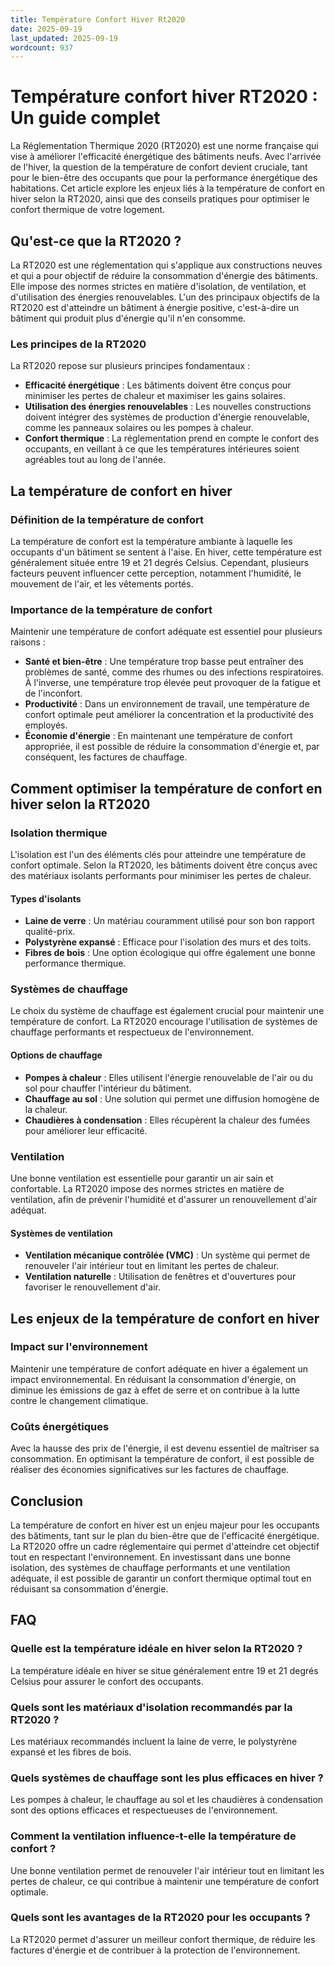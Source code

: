 ```yaml
---
title: Température Confort Hiver Rt2020
date: 2025-09-19
last_updated: 2025-09-19
wordcount: 937
---
```


# Température confort hiver RT2020 : Un guide complet

La Réglementation Thermique 2020 (RT2020) est une norme française qui vise à améliorer l'efficacité énergétique des bâtiments neufs. Avec l'arrivée de l'hiver, la question de la température de confort devient cruciale, tant pour le bien-être des occupants que pour la performance énergétique des habitations. Cet article explore les enjeux liés à la température de confort en hiver selon la RT2020, ainsi que des conseils pratiques pour optimiser le confort thermique de votre logement.

## Qu'est-ce que la RT2020 ?

La RT2020 est une réglementation qui s'applique aux constructions neuves et qui a pour objectif de réduire la consommation d'énergie des bâtiments. Elle impose des normes strictes en matière d'isolation, de ventilation, et d'utilisation des énergies renouvelables. L'un des principaux objectifs de la RT2020 est d'atteindre un bâtiment à énergie positive, c'est-à-dire un bâtiment qui produit plus d'énergie qu'il n'en consomme.

### Les principes de la RT2020

La RT2020 repose sur plusieurs principes fondamentaux :

- **Efficacité énergétique** : Les bâtiments doivent être conçus pour minimiser les pertes de chaleur et maximiser les gains solaires.
- **Utilisation des énergies renouvelables** : Les nouvelles constructions doivent intégrer des systèmes de production d'énergie renouvelable, comme les panneaux solaires ou les pompes à chaleur.
- **Confort thermique** : La réglementation prend en compte le confort des occupants, en veillant à ce que les températures intérieures soient agréables tout au long de l'année.

## La température de confort en hiver

### Définition de la température de confort

La température de confort est la température ambiante à laquelle les occupants d'un bâtiment se sentent à l'aise. En hiver, cette température est généralement située entre 19 et 21 degrés Celsius. Cependant, plusieurs facteurs peuvent influencer cette perception, notamment l'humidité, le mouvement de l'air, et les vêtements portés.

### Importance de la température de confort

Maintenir une température de confort adéquate est essentiel pour plusieurs raisons :

- **Santé et bien-être** : Une température trop basse peut entraîner des problèmes de santé, comme des rhumes ou des infections respiratoires. À l'inverse, une température trop élevée peut provoquer de la fatigue et de l'inconfort.
- **Productivité** : Dans un environnement de travail, une température de confort optimale peut améliorer la concentration et la productivité des employés.
- **Économie d'énergie** : En maintenant une température de confort appropriée, il est possible de réduire la consommation d'énergie et, par conséquent, les factures de chauffage.

## Comment optimiser la température de confort en hiver selon la RT2020

### Isolation thermique

L'isolation est l'un des éléments clés pour atteindre une température de confort optimale. Selon la RT2020, les bâtiments doivent être conçus avec des matériaux isolants performants pour minimiser les pertes de chaleur.

#### Types d'isolants

- **Laine de verre** : Un matériau couramment utilisé pour son bon rapport qualité-prix.
- **Polystyrène expansé** : Efficace pour l'isolation des murs et des toits.
- **Fibres de bois** : Une option écologique qui offre également une bonne performance thermique.

### Systèmes de chauffage

Le choix du système de chauffage est également crucial pour maintenir une température de confort. La RT2020 encourage l'utilisation de systèmes de chauffage performants et respectueux de l'environnement.

#### Options de chauffage

- **Pompes à chaleur** : Elles utilisent l'énergie renouvelable de l'air ou du sol pour chauffer l'intérieur du bâtiment.
- **Chauffage au sol** : Une solution qui permet une diffusion homogène de la chaleur.
- **Chaudières à condensation** : Elles récupèrent la chaleur des fumées pour améliorer leur efficacité.

### Ventilation

Une bonne ventilation est essentielle pour garantir un air sain et confortable. La RT2020 impose des normes strictes en matière de ventilation, afin de prévenir l'humidité et d'assurer un renouvellement d'air adéquat.

#### Systèmes de ventilation

- **Ventilation mécanique contrôlée (VMC)** : Un système qui permet de renouveler l'air intérieur tout en limitant les pertes de chaleur.
- **Ventilation naturelle** : Utilisation de fenêtres et d'ouvertures pour favoriser le renouvellement d'air.

## Les enjeux de la température de confort en hiver

### Impact sur l'environnement

Maintenir une température de confort adéquate en hiver a également un impact environnemental. En réduisant la consommation d'énergie, on diminue les émissions de gaz à effet de serre et on contribue à la lutte contre le changement climatique.

### Coûts énergétiques

Avec la hausse des prix de l'énergie, il est devenu essentiel de maîtriser sa consommation. En optimisant la température de confort, il est possible de réaliser des économies significatives sur les factures de chauffage.

## Conclusion

La température de confort en hiver est un enjeu majeur pour les occupants des bâtiments, tant sur le plan du bien-être que de l'efficacité énergétique. La RT2020 offre un cadre réglementaire qui permet d'atteindre cet objectif tout en respectant l'environnement. En investissant dans une bonne isolation, des systèmes de chauffage performants et une ventilation adéquate, il est possible de garantir un confort thermique optimal tout en réduisant sa consommation d'énergie.

## FAQ

### Quelle est la température idéale en hiver selon la RT2020 ?

La température idéale en hiver se situe généralement entre 19 et 21 degrés Celsius pour assurer le confort des occupants.

### Quels sont les matériaux d'isolation recommandés par la RT2020 ?

Les matériaux recommandés incluent la laine de verre, le polystyrène expansé et les fibres de bois.

### Quels systèmes de chauffage sont les plus efficaces en hiver ?

Les pompes à chaleur, le chauffage au sol et les chaudières à condensation sont des options efficaces et respectueuses de l'environnement.

### Comment la ventilation influence-t-elle la température de confort ?

Une bonne ventilation permet de renouveler l'air intérieur tout en limitant les pertes de chaleur, ce qui contribue à maintenir une température de confort optimale.

### Quels sont les avantages de la RT2020 pour les occupants ?

La RT2020 permet d'assurer un meilleur confort thermique, de réduire les factures d'énergie et de contribuer à la protection de l'environnement.